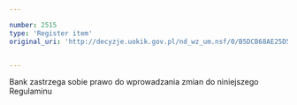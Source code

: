 ```yaml
---

number: 2515
type: 'Register item'
original_uri: 'http://decyzje.uokik.gov.pl/nd_wz_um.nsf/0/B5DCB68AE25D5695C125791000412FD1?OpenDocument'


---
```


Bank zastrzega sobie prawo do wprowadzania zmian do niniejszego Regulaminu
